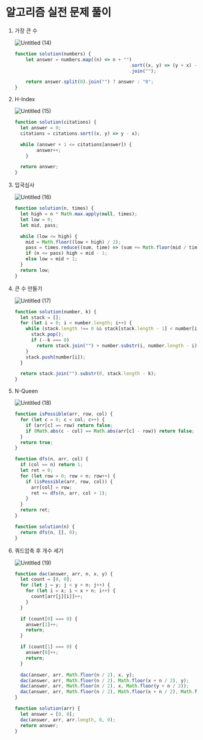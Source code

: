 # 알고리즘 실전 문제 풀이

1. 가장 큰 수
    
    ![Untitled (14)](https://user-images.githubusercontent.com/88661435/137741123-04294081-5d06-41f2-bbe3-e7c6c985cd98.png)

    ```jsx
    function solution(numbers) {
    	let answer = numbers.map((n) => n + "")
    										  .sort((x, y) => (y + x) - (x + y))
    										  .join("");
    
    	return answer.split(0).join("") ? answer : "0";
    }
    ```
    
2. H-Index

    ![Untitled (15)](https://user-images.githubusercontent.com/88661435/137741182-97dc9d80-62d5-43cb-a079-964574ea8959.png)

    ```jsx
    function solution(citations) {
      let answer = 0;
      citations = citations.sort((x, y) => y - x);
    
      while (answer + 1 <= citations[answer]) { 
    		answer++;
    	}
    
      return answer;
    }
    ```
    
3. 입국심사

    ![Untitled (16)](https://user-images.githubusercontent.com/88661435/137741229-76a05291-37f7-47b1-8177-947c9f7bf3a0.png)

    ```jsx
    function solution(n, times) {
      let high = n * Math.max.apply(null, times);
      let low = 0;
      let mid, pass;
    
      while (low <= high) {
        mid = Math.floor((low + high) / 2);
        pass = times.reduce((sum, time) => (sum += Math.floor(mid / time)), 0);
        if (n <= pass) high = mid - 1;
        else low = mid + 1;
      }
      return low;
    }
    ```
    
4. 큰 수 만들기
   
    ![Untitled (17)](https://user-images.githubusercontent.com/88661435/137741279-90064950-86f5-4032-bd92-0a67607df4c0.png)

    ```jsx
    function solution(number, k) {
      let stack = [];
      for (let i = 0; i < number.length; i++) {
        while (stack.length !== 0 && stack[stack.length - 1] < number[i]) {
          stack.pop();
          if (--k === 0)
            return stack.join("") + number.substr(i, number.length - i);
        }
        stack.push(number[i]);
      }
    
      return stack.join("").substr(0, stack.length - k);
    }
    ```
    
5. N-Queen
    
    ![Untitled (18)](https://user-images.githubusercontent.com/88661435/137741313-282f5568-b1a5-4e8a-bde2-ca0dfbb54d53.png)

    ```jsx
    function isPossible(arr, row, col) {
      for (let c = 0; c < col; c++) {
        if (arr[c] == row) return false;
        if (Math.abs(c - col) == Math.abs(arr[c] - row)) return false;
      }
      return true;
    }
    
    function dfs(n, arr, col) {
      if (col == n) return 1;
      let ret = 0;
      for (let row = 0; row < n; row++) {
        if (isPossible(arr, row, col)) {
          arr[col] = row;
          ret += dfs(n, arr, col + 1);
        }
      }
      return ret;
    }
    
    function solution(n) {
      return dfs(n, [], 0);
    }
    ```
    
6. 쿼드압축 후 개수 세기
    
    ![Untitled (19)](https://user-images.githubusercontent.com/88661435/137741348-6e36aa58-134a-4b9b-a05a-279b04bb69e6.png)

    ```jsx
    function dac(answer, arr, n, x, y) {
      let count = [0, 0];
      for (let j = y; j < y + n; j++) {
        for (let i = x; i < x + n; i++) {
          count[arr[j][i]]++;
        }
      }
    
      if (count[0] === 0) {
        answer[1]++;
        return;
      }
    
      if (count[1] === 0) {
        answer[0]++;
        return;
      }
    
      dac(answer, arr, Math.floor(n / 2), x, y);
      dac(answer, arr, Math.floor(n / 2), Math.floor(x + n / 2), y);
      dac(answer, arr, Math.floor(n / 2), x, Math.floor(y + n / 2));
      dac(answer, arr, Math.floor(n / 2), Math.floor(x + n / 2), Math.floor(y + n / 2));
    }
    
    function solution(arr) {
      let answer = [0, 0];
      dac(answer, arr, arr.length, 0, 0);
      return answer;
    }
    ```
